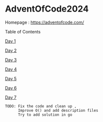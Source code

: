 # AdventOfCode2024

Homepage : https://adventofcode.com/

Table of Contents

[Day 1](/day%201/) 

[Day 2](/day%202/) 

[Day 3](/day%203/)

[Day 4](/day%204/)

[Day 5](/day%205/)

[Day 6](/day%206/)

[Day 7](/day%207/)
```
TODO: Fix the code and clean up , 
      Improve O() and add description files
	  Try to add solution in go